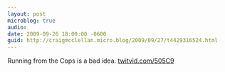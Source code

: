 ```yaml
---
layout: post
microblog: true
audio: 
date: 2009-09-26 18:00:00 -0600
guid: http://craigmcclellan.micro.blog/2009/09/27/t4429316524.html
---
```

Running from the Cops is a bad idea.  [twitvid.com/505C9](http://twitvid.com/505C9)

